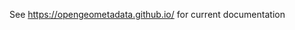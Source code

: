 See <a href="https://opengeometadata.github.io/">https://opengeometadata.github.io/</a> for current documentation
